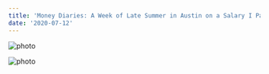 ```yaml
---
title: 'Money Diaries: A Week of Late Summer in Austin on a Salary I Pay Myself'
date: '2020-07-12'
---
```


![photo](post8photo1.jpg)

![photo](post8photo2.jpg)

